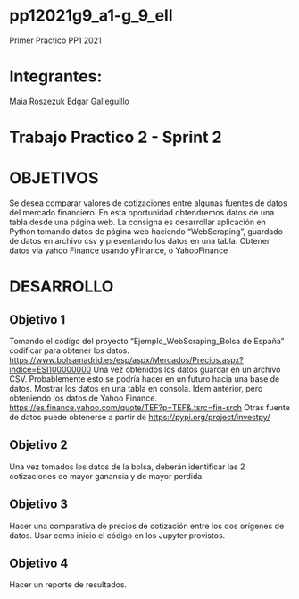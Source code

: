 # pp12021g9_a1-g_9_ell
Primer Practico PP1 2021
# Integrantes:
Maia Roszezuk
Edgar Galleguillo



# Trabajo Practico 2 - Sprint 2

# OBJETIVOS
Se desea comparar valores de cotizaciones entre algunas fuentes de datos del mercado financiero. 
En esta oportunidad obtendremos datos de una tabla desde una página web.
La consigna es desarrollar aplicación en Python tomando datos de página web haciendo “WebScraping”, guardado de datos en archivo csv y presentando los datos en una tabla. 
Obtener datos via yahoo Finance usando yFinance, o YahooFinance

# DESARROLLO
## Objetivo 1
Tomando el código del proyecto “Ejemplo_WebScraping_Bolsa de España” codificar para obtener los datos.
https://www.bolsamadrid.es/esp/aspx/Mercados/Precios.aspx?indice=ESI100000000
Una vez obtenidos los datos guardar en un archivo CSV. Probablemente esto se podría hacer en un futuro hacia una base de datos.
Mostrar los datos en una tabla en consola.
Idem anterior, pero obteniendo los datos de Yahoo Finance.
https://es.finance.yahoo.com/quote/TEF?p=TEF&.tsrc=fin-srch
Otras fuente de datos puede obtenerse a partir de https://pypi.org/project/investpy/

## Objetivo 2
Una vez tomados los datos de la bolsa, deberán identificar las 2 cotizaciones de mayor ganancia y de mayor perdida.

## Objetivo 3
Hacer una comparativa de precios de cotización entre los dos orígenes de datos.
Usar como inicio el código en los Jupyter provistos.

## Objetivo 4
Hacer un reporte de resultados.




